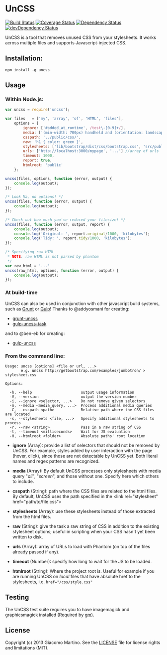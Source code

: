 # UnCSS

[![Build Status](https://travis-ci.org/giakki/uncss.png)](https://travis-ci.org/giakki/uncss)
[![Coverage Status](https://coveralls.io/repos/giakki/uncss/badge.png?branch=master)](https://coveralls.io/r/giakki/uncss?branch=master)
[![Dependency Status](https://david-dm.org/giakki/uncss.png?theme=shields.io)](https://david-dm.org/giakki/uncss)
[![devDependency Status](https://david-dm.org/giakki/uncss/dev-status.png?theme=shields.io)](https://david-dm.org/giakki/uncss#info=devDependencies)

UnCSS is a tool that removes unused CSS from your stylesheets.
It works across multiple files and supports Javascript-injected CSS.

## Installation:

```shell
npm install -g uncss
```

## Usage

### Within Node.js:

```js
var uncss = require('uncss');

var files   = ['my', 'array', 'of', 'HTML', 'files'],
    options = {
        ignore: ['#added_at_runtime', /test\-[0-9]+/],
        media: ['(min-width: 700px) handheld and (orientation: landscape)'],
        csspath: '../public/css/',
        raw: 'h1 { color: green }',
        stylesheets: ['lib/bootstrap/dist/css/bootstrap.css', 'src/public/css/main.css'],
        urls: ['http://localhost:3000/mypage', '...'] //array of urls
        timeout: 1000,
        report: true,
        htmlroot: 'public'
    };

uncss(files, options, function (error, output) {
    console.log(output);
});

/* Look Ma, no options! */
uncss(files, function (error, output) {
    console.log(output);
});

/* Check out how much you've reduced your filesize! */
uncss(files, function (error, output, report) {
    console.log(output);
    console.log('Original: ', report.original/1000, 'kilobytes');
    console.log('Tidy: ', report.tidy/1000, 'kilobytes');
});

/* Specifying raw HTML
 * NOTE: raw HTML is not parsed by phantom
 */
var raw_html = '...'
uncss(raw_html, options, function (error, output) {
    console.log(output);
});
```

### At build-time
UnCSS can also be used in conjunction with other javascript build systems, such as [Grunt](https://github.com/gruntjs/grunt) or [Gulp](https://github.com/gulpjs/gulp)!
Thanks to @addyosmani for creating:

- [grunt-uncss](https://github.com/addyosmani/grunt-uncss)
- [gulp-uncss-task](https://github.com/addyosmani/gulp-uncss-task)

and to @ben-eb for creating:

- [gulp-uncss](https://github.com/ben-eb/gulp-uncss)

### From the command line:

```
Usage: uncss [options] <file or url, ...>
       e.g. uncss http://getbootstrap.com/examples/jumbotron/ > stylesheet.css

Options:

  -h, --help                      output usage information
  -V, --version                   output the version number
  -i, --ignore <selector, ...>    Do not remove given selectors
  -m, --media <media_query, ...>  Process additional media queries
  -C, --csspath <path>            Relative path where the CSS files are located
  -s, --stylesheets <file, ...>   Specify additional stylesheets to process
  -r, --raw <string>              Pass in a raw string of CSS
  -t, --timeout <milliseconds>    Wait for JS evaluation
  -H, --htmlroot <folder>         Absolute paths' root location
```

- __ignore__ (Array): provide a list of selectors that should not be removed by UnCSS. For example, styles added by user interaction with the page (hover, click), since those are not detectable by UnCSS yet. Both literal names and regex patterns are recognized.

- __media__ (Array): By default UnCSS processes only stylesheets with media query "_all_", "_screen_", and those without one. Specify here which others to include.

- __csspath__ (String): path where the CSS files are related to the html files. By default, UnCSS uses the path specified in the <link rel="stylesheet" href="path/to/file.css"\>

- __stylesheets__ (Array): use these stylesheets instead of those extracted from the html files.

- __raw__ (String): give the task a raw string of CSS in addition to the existing stylesheet options; useful in scripting when your CSS hasn't yet been written to disk.

- __urls__ (Array): array of URLs to load with Phantom (on top of the files already passed if any).

- __timeout__ (Number): specify how long to wait for the JS to be loaded.

- __htmlroot__ (String): Where the project root is. Useful for example if you are running UnCSS on _local_ files that have absolute href to the stylesheets, i.e. ```href="/css/style.css"```

## Testing
The UnCSS test suite requires you to have imagemagick and graphicsmagick installed (Required by [gm](https://github.com/aheckmann/gm/)).

## License
Copyright (c) 2013 Giacomo Martino. See the [LICENSE](/LICENSE.md) file for license rights and limitations (MIT).
